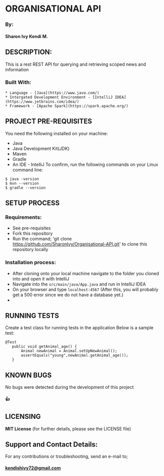 # ORGANISATIONAL API
  ### By:
   #### Sharon Ivy Kendi M.

## DESCRIPTION:
  This is a rest REST API for querying and retrieving scoped news and information
  ### Built With:
    * Language - [Java](https://www.java.com/)
    * Intergated Development Environment - [IntelliJ IDEA](https://www.jetbrains.com/idea/)
    * Framework - [Apache Spark](https://spark.apache.org/)


## PROJECT PRE-REQUISITES
  You need the following installed on your machine:
  - Java
  - Java Development Kit(JDK)
  - Maven
  - Gradle
  - An IDE - IntelliJ
  To confirm, run the following commands on your Linux command line:
  ```
  $ java -version
  $ mvn --version
  $ gradle --version
  ```
  
## SETUP PROCESS
 ### Requirements:
  * See pre-requisites
  * Fork this repository
  * Run the command;
  'git clone https://github.com/SharonIvy/Organisational-API.git' to clone this repository locally
 ### Installation process:
  * After cloning onto your local machine navigate to the folder you cloned into and open it with IntelliJ
  * Navigate into the ``` src/main/java/App.java ``` and run in IntelliJ IDEA
  * On your browser and type ``` localhost:4567 ```
  (After this, you will probably get a 500 error since we do not have a database yet.)
  *
 
## RUNNING TESTS 
 Create a test class for running tests in the application
 Below is a sample test:
 ```
 @Test
    public void getAnimal_age() {
        Animal newAnimal = Animal.setUpNewAnimal();
        assertEquals("young",newAnimal.getAnimal_age());
    }
 ```

## KNOWN BUGS
 No bugs were detected during the development of this project
 #### :+1:
  
## LICENSING
  **MIT License**
  (for further details, please see the LICENSE file)
  
## Support and Contact Details:
  For any contributions or troubleshooting, send an e-mail to;
   #### kendishivy72@gmail.com